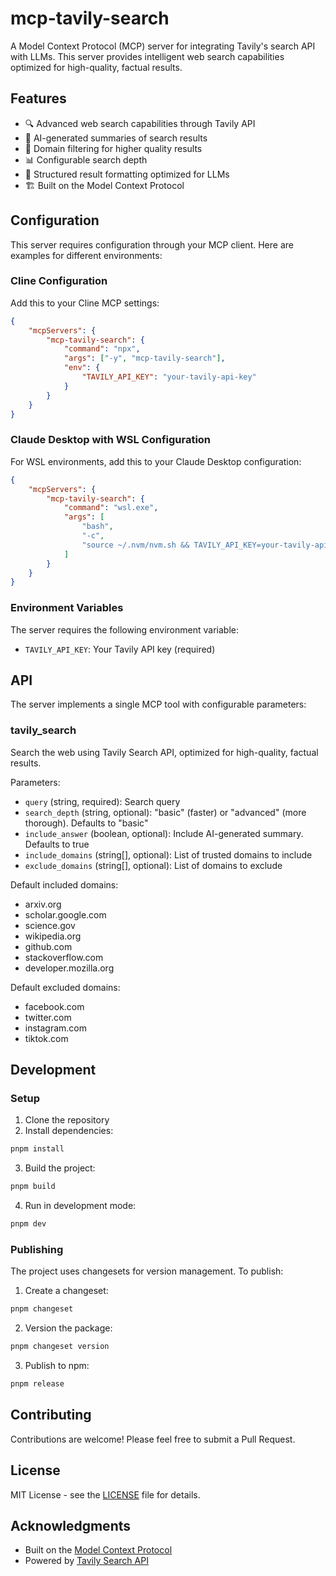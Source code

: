 # mcp-tavily-search

A Model Context Protocol (MCP) server for integrating Tavily's search
API with LLMs. This server provides intelligent web search
capabilities optimized for high-quality, factual results.

## Features

- 🔍 Advanced web search capabilities through Tavily API
- 🤖 AI-generated summaries of search results
- 🎯 Domain filtering for higher quality results
- 📊 Configurable search depth
- 🔄 Structured result formatting optimized for LLMs
- 🏗️ Built on the Model Context Protocol

## Configuration

This server requires configuration through your MCP client. Here are
examples for different environments:

### Cline Configuration

Add this to your Cline MCP settings:

```json
{
	"mcpServers": {
		"mcp-tavily-search": {
			"command": "npx",
			"args": ["-y", "mcp-tavily-search"],
			"env": {
				"TAVILY_API_KEY": "your-tavily-api-key"
			}
		}
	}
}
```

### Claude Desktop with WSL Configuration

For WSL environments, add this to your Claude Desktop configuration:

```json
{
	"mcpServers": {
		"mcp-tavily-search": {
			"command": "wsl.exe",
			"args": [
				"bash",
				"-c",
				"source ~/.nvm/nvm.sh && TAVILY_API_KEY=your-tavily-api-key /home/username/.nvm/versions/node/v20.12.1/bin/npx mcp-tavily-search"
			]
		}
	}
}
```

### Environment Variables

The server requires the following environment variable:

- `TAVILY_API_KEY`: Your Tavily API key (required)

## API

The server implements a single MCP tool with configurable parameters:

### tavily_search

Search the web using Tavily Search API, optimized for high-quality,
factual results.

Parameters:

- `query` (string, required): Search query
- `search_depth` (string, optional): "basic" (faster) or "advanced"
  (more thorough). Defaults to "basic"
- `include_answer` (boolean, optional): Include AI-generated summary.
  Defaults to true
- `include_domains` (string[], optional): List of trusted domains to
  include
- `exclude_domains` (string[], optional): List of domains to exclude

Default included domains:

- arxiv.org
- scholar.google.com
- science.gov
- wikipedia.org
- github.com
- stackoverflow.com
- developer.mozilla.org

Default excluded domains:

- facebook.com
- twitter.com
- instagram.com
- tiktok.com

## Development

### Setup

1. Clone the repository
2. Install dependencies:

```bash
pnpm install
```

3. Build the project:

```bash
pnpm build
```

4. Run in development mode:

```bash
pnpm dev
```

### Publishing

The project uses changesets for version management. To publish:

1. Create a changeset:

```bash
pnpm changeset
```

2. Version the package:

```bash
pnpm changeset version
```

3. Publish to npm:

```bash
pnpm release
```

## Contributing

Contributions are welcome! Please feel free to submit a Pull Request.

## License

MIT License - see the [LICENSE](LICENSE) file for details.

## Acknowledgments

- Built on the
  [Model Context Protocol](https://github.com/modelcontextprotocol)
- Powered by [Tavily Search API](https://tavily.com)
